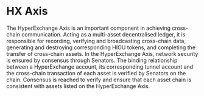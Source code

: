 # HX Axis

The HyperExchange Axis is an important component in achieving cross-chain communication. Acting as a multi-asset decentralised ledger, it is responsible for recording, verifying and broadcasting cross-chain data, generating and destroying corresponding HIOU tokens, and completing the transfer of cross-chain assets. In the HyperExchange Axis, network security is ensured by consensus through Senators. The binding relationship between a HyperExchange account, its corresponding tunnel account and the cross-chain transaction of each asset is verified by Senators on the chain. Consensus is reached to verify and ensure that each asset chain is consistent with assets listed on the HyperExchange Axis.